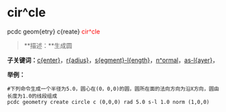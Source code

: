 # cir^cle
pcdc geom{etry} c{reate} <span style='color: red;'>cir^cle</span>
> **描述：**生成圆

**子关键词：**[c{enter}](geom{etry}/c{reate}/cir^cle/c{enter}/)，[r{adius}](geom{etry}/c{reate}/cir^cle/r{adius}/)，[s{egment}-l{ength}](geom{etry}/c{reate}/cir^cle/s{egment}-l{ength}/)，[n^ormal](geom{etry}/c{reate}/cir^cle/n^ormal/)，[as-l{ayer}](geom{etry}/c{reate}/cir^cle/as-l{ayer}/)，


**举例：**
```
#下列命令生成一个半径为5.0，圆心在(0，0,0)的圆，圆所在面的法向方向为沿X方向，圆由长度为1.0的线段组成
pcdc geometry create circle c (0,0,0) rad 5.0 s-l 1.0 norm (1,0,0)

```
